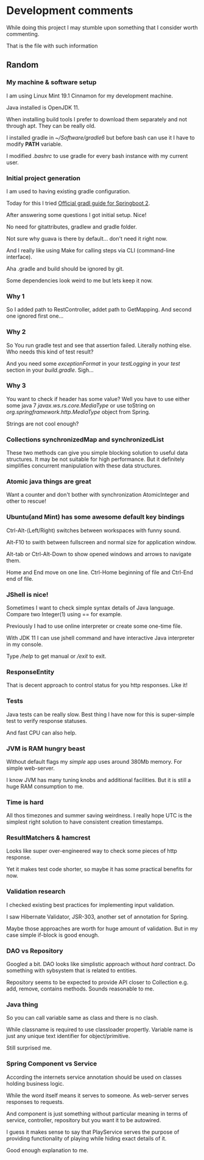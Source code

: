 # Development comments

While doing this project I may stumble upon something that I consider worth commenting.

That is the file with such information

## Random

### My machine & software setup

I am using Linux Mint 19.1 Cinnamon for my development machine.

Java installed is OpenJDK 11.

When installing build tools I prefer to download them separately and not through apt. They can be really old.

I installed gradle in *~/Software/gradle6* but before bash can use it I have to modify **PATH** variable.

I modified *.bashrc* to use gradle for every bash instance with my current user.

### Initial project generation

I am used to having existing gradle configuration.

Today for this I tried [Official gradl guide for Springboot 2](https://guides.gradle.org/building-spring-boot-2-projects-with-gradle/).

After answering some questions I got initial setup. Nice!

No need for gitattributes, gradlew and gradle folder.

Not sure why guava is there by default... don't need it right now.

And I really like using Make for calling steps via CLI (command-line interface).

Aha .gradle and build should be ignored by git.

Some dependencies look weird to me but lets keep it now.

### Why 1

So I added path to RestController, addet path to GetMapping. And second one ignored first one...

### Why 2

So You run gradle test and see that assertion failed. Literally nothing else. Who needs this kind of test result?

And you need some *exceptionFormat* in your *testLogging* in your *test* section in your *build.gradle*. Sigh...

### Why 3

You want to check if header has some value? Well you have to use either some java 7 *javax.ws.rs.core.MediaType* or use toString on *org.springframework.http.MediaType* object from Spring.

Strings are not cool enough?

### Collections synchronizedMap and synchronizedList

These two methods can give you simple blocking solution to useful data structures. It may be not suitable for high performance. But it definitely simplifies concurrent manipulation with these data structures.

### Atomic java things are great

Want a counter and don't bother with synchronization AtomicInteger and other to rescue!

### Ubuntu(and Mint) has some awesome default key bindings

Ctrl-Alt-(Left/Right) switches between workspaces with funny sound.

Alt-F10 to swith between fullscreen and normal size for application window.

Alt-tab or Ctrl-Alt-Down to show opened windows and arrows to navigate them.

Home and End move on one line. Ctrl-Home beginning of file and Ctrl-End end of file.

### JShell is nice!

Sometimes I want to check simple syntax details of Java language. Compare two Integer(1) using == for example.

Previously I had to use online interpreter or create some one-time file.

With JDK 11 I can use jshell command and have interactive Java interpreter in my console.

Type */help* to get manual or */exit* to exit.

### ResponseEntity

That is decent approach to control status for you http responses. Like it!

### Tests

Java tests can be really slow. Best thing I have now for this is super-simple test to verify response statuses.

And fast CPU can also help.

### JVM is RAM hungry beast

Without default flags my *simple* app uses around 380Mb memory. For simple web-server.

I know JVM has many tuning knobs and additional facilities. But it is still a huge RAM consumption to me.

### Time is hard

All thos timezones and summer saving weirdness. I really hope UTC is the simplest right solution to have consistent creation timestamps.

### ResultMatchers & hamcrest

Looks like super over-engineered way to check some pieces of http response.

Yet it makes test code shorter, so maybe it has some practical benefits for now.

### Validation research

I checked existing best practices for implementing input validation.

I saw Hibernate Validator, JSR-303, another set of annotation for Spring.

Maybe those approaches are worth for huge amount of validation. But in my case simple if-block is good enough.

### DAO vs Repository

Googled a bit. DAO looks like simplistic approach without *hard* contract. Do something with sybsystem that is related to entities.

Repository seems to be expected to provide API closer to Collection e.g. add, remove, contains methods. Sounds reasonable to me.

### Java thing

So you can call variable same as class and there is no clash.

While classname is required to use classloader propertly. Variable name is just any unique text identifier for object/primitive.

Still surprised me.

### Spring Component vs Service

According the internets service annotation should be used on classes holding business logic.

While the word itself means it serves to someone. As web-server serves responses to requests.

And component is just something without particular meaning in terms of service, controller, repository but you want it to be autowired.

I guess it makes sense to say that PlayService serves the purpose of providing functionality of playing while hiding exact details of it.

Good enough explanation to me.